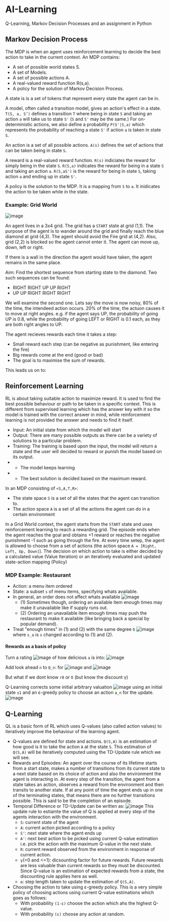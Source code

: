 # AI-Learning
Q-Learning, Markov Decision Processes and an assignment in Python

## Markov Decision Process
The MDP is when an agent uses reinforcement learning to decide the best action to take in the current context. An MDP contains:

- A set of possible world states S.
- A set of Models.
- A set of possible actions A.
- A real-valued reward function R(s,a).
- A policy for the solution of Markov Decision Process.

A state is is a set of tokens that represent every state the agent can be in.

A model, often called a transition model, gives an action's effect in a state. ```T(S, a, S’)``` defines a transition ```T``` where being in state ```S``` and taking an action ```a``` will take us to state ```S'``` (```S``` and ```S'``` may be the same.) For on-deterministic actions, we also define a probability ```P(S'|S,a)``` which represents the probability of reaching a state ```S'``` if action ```a``` is taken in state ```S```.

An action is a set of all possible actions. ```A(s)``` defines the set of actions that can be taken being in state ```S```.

A reward is a real-valued reward function. ```R(s)``` indiciates the reward for simply being in the state ```S```. ```R(S,a)``` indicates the reward for being in a state ```S``` and taking an action ```a```. ```R(S,aS')``` is the reward for being in state ```S```, taking action ```a``` and ending up in state ```S'```.

A policy is the solution to the MDP. It is a mapping from ```S``` to ```a```. It inidicates the action to be taken while in the state.

### Example: Grid World
![image](https://user-images.githubusercontent.com/78870995/160612358-45dfb138-303b-4449-96ce-6b6811a78afe.png)

An agent lives in a 3x4 grid. The grid has a ```START``` state at grid (1,1). The purpose of the agent is to wander around the grid and finally reach the blue diamond at grid (4,3). The agent should avoid the Fire grid at (4,2). Also, grid (2,2) is blocked so the agent cannot enter it. The agent can move up, down, left or right.

If there is a wall in the direction the agent would have taken, the agent remains in the same place.

Aim: Find the shortest sequence from starting state to the diamond. Two such sequences can be found:

- RIGHT RIGHT UP UP RIGHT
- UP UP RIGHT RIGHT RIGHT

We will examine the second one. Lets say the move is now noisy, 80% of the time, the intendeed action occurs. 20% of the time, the actuon causes it to move at right angles. e.g. if the agent says UP, the probability of going UP is 0.8, while the probability of going LEFT or RIGHT is 0.1 each, as they are both right angles to UP.

The agent recieves rewards each time it takes a step:
- Small reward each step (can be negative as punishment, like entering the fire)
- Big rewards come at the end (good or bad)
- The goal is to maximise the sum of rewards.

This leads us on to:

## Reinforcement Learning
RL is about taking suitable action to maximize reward. It is used to find the best possible behaviour or path to be taken in a specific context. This is different from supervised learning which has the answer key with it so the model is trained with the correct answer in mind, while reinforcement learning is not provided the answer and needs to find it itself.

- Input: An initial state from which the model will start
- Output: There are many possible outputs as there can be a variety of solutions to a particular problem.
- Training: The training is based upon the input, the model will return a state and the user will decided to reward or punish the model based on its output.
- - The model keeps learning
- - The best solution is decided based on the maximum reward.

In an MDP consisting of ```<S,A,T,R>```:
- The state space ```S``` is a set of all the states that the agent can transition to.
- The action space ```A``` is a set of all the actions the agent can do in a certain environment

In a Grid World context, the agent starts from the ```START``` state and uses reinforcement learning to reach a rewarding grid. The episode ends when the agent reaches the goal and obtains +1 reward or reaches the negative punishment -1 such as going through the fire. At every time setep, the agent is allowed to choose from a set of actions (the action space ```A = [Right, Left, Up, Down]```). The decision on which action to take is either decided by a calculated value (Value Iteration) or an iteratively evaluated and updated state-action mapping (Policy)

### MDP Example: Restaurant

- Action: a menu item ordered
- State: a subset ```s``` of menu items, specifying whats available.
- In general, an order does not affect whats available ![image](https://user-images.githubusercontent.com/78870995/160616418-e6c954bc-2926-42c1-a881-f6fb0dfbd975.png)
  - (1) Sometimes though, ordering an available item enough times may make it unavailable like if supply runs out.
  - (2) Ordering an unavailable item enough times may push the restaurant to make it available (like bringing back a special by popular demand).
- Treat "enough times" in (1) and (2) with the same degree ```δ```
![image](https://user-images.githubusercontent.com/78870995/160617090-aa90ff9b-4273-451a-909b-44c87302f510.png)
where ```s_a``` is ```s``` changed according to (1) and (2).

#### Rewards as a basis of policy
Turn a rating ![image](https://user-images.githubusercontent.com/78870995/160617361-af7aac2c-d381-4c2c-a2a9-5266248cd418.png)
of how delicious  ```a``` is into:
![image](https://user-images.githubusercontent.com/78870995/160617442-90603919-4d95-41e8-b1eb-abe558631cae.png)

Add look ahead ```n``` to ```Q_n```: for ![image](https://user-images.githubusercontent.com/78870995/160618551-55197733-e40f-48b0-8b6c-a7e82da43f69.png)
and ![image](https://user-images.githubusercontent.com/78870995/160618611-2ac32ede-3f72-44a5-a321-e7badcd688cc.png)

But what if we dont know ```r0``` or ```δ``` (but know the discount γ)

Q-Learning corrects some initial arbitrary valuation ![image](https://user-images.githubusercontent.com/78870995/160619042-db4f9c59-fb1a-412b-8694-622bb393e16b.png)
using an initial state ```s1``` and an ε-greedy policy to choose an action ```a_n``` for the update.
![image](https://user-images.githubusercontent.com/78870995/160619319-c154facf-c2c7-4045-b942-809c722d466f.png)

## Q-Learning
QL is a basic form of RL which uses Q-values (also called action values) to iteratively improve the behaviour of the learning agent.

- Q-values are defined for state and actions. ```Q(S,A)``` is an estimation of how good is it to take the action ```A``` at the state ```S```. This estimation of ```Q(S,A)``` will be iteratively computed using the TD-Update rule which we will see.
- Rewards and Episodes: An agent over the course of its lifetime starts from a start state, makes a number of transitions from its current state to a next state based on its choice of action and also the environment the agent is interacting in. At every step of the transition, the agent from a state takes an action, observes a reward from the environment and then transits to another state. If at any point of time the agent ends up in one of the terminating states, that means there are no further transitions possible. This is said to be the completion of an episode.
- Temporal Difference or TD-Update can be written as:
![image](https://user-images.githubusercontent.com/78870995/160621663-8ab41421-ae6e-446f-9b2b-50fa323a0567.png)
This update rule to estiamte the value of Q is applied at every step of the agents interaction with the environment.
  - ```S```: current state of the agent
  - ```A```: current action picked according to a policy
  - ```S'```: next state where the agent ends up
  - ```A'```: next best action to be picked using current Q-value estimation i.e. pick the action with the maximum Q-value in the next state.
  - ```R```: current reward observed from the environment in response of current action. 
  - ```γ```(>0 and <=1): dicsounting factor for future rewards. Future rewards are less valuable than current rewards so they must be discounted. Since Q-value is an estimation of expected rewards from a state, the discounting rule applies here as well.
  - ```α```: step length taken to update the estimation of ```Q(S,A)```.
- Choosing the action to take using ε-greedy policy. This is a very simple policy of choosing actions using current Q-value estimations which goes as follows:
  - With probability ```(1-ε)``` choose the action which ahs the highest Q-value.
  - With probability ```(ε)```   choose any action at random.
